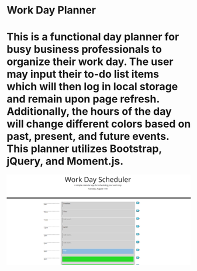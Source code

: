 # Work Day Planner
# This is a functional day planner for busy business professionals to organize their work day. The user may input their to-do list items which will then log in local storage and remain upon page refresh. Additionally, the hours of the day will change different colors based on past, present, and future events. This planner utilizes Bootstrap, jQuery, and Moment.js.


![Alt text](Assets/workdayplanner.png?raw=true "WorkDay Planner")